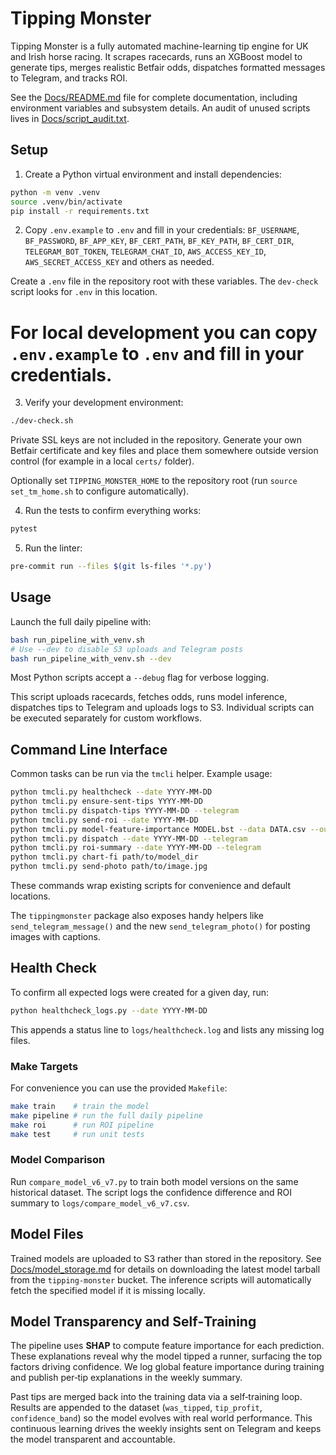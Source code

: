 # Tipping Monster

Tipping Monster is a fully automated machine-learning tip engine for UK and Irish horse racing. It scrapes racecards, runs an XGBoost model to generate tips, merges realistic Betfair odds, dispatches formatted messages to Telegram, and tracks ROI.

See the [Docs/README.md](Docs/README.md) file for complete documentation, including environment variables and subsystem details. An audit of unused scripts lives in [Docs/script_audit.txt](Docs/script_audit.txt).

## Setup

1. Create a Python virtual environment and install dependencies:

```bash
python -m venv .venv
source .venv/bin/activate
pip install -r requirements.txt
```

2. Copy `.env.example` to `.env` and fill in your credentials:
`BF_USERNAME`, `BF_PASSWORD`, `BF_APP_KEY`, `BF_CERT_PATH`, `BF_KEY_PATH`, `BF_CERT_DIR`, `TELEGRAM_BOT_TOKEN`, `TELEGRAM_CHAT_ID`, `AWS_ACCESS_KEY_ID`, `AWS_SECRET_ACCESS_KEY` and others as needed.


Create a `.env` file in the repository root with these variables. The `dev-check` script looks for `.env` in this location.

For local development you can copy `.env.example` to `.env` and fill in your credentials.
=======
3. Verify your development environment:

```bash
./dev-check.sh
```


Private SSL keys are not included in the repository. Generate your own Betfair certificate and key files and place them somewhere outside version control (for example in a local `certs/` folder).

Optionally set `TIPPING_MONSTER_HOME` to the repository root (run `source set_tm_home.sh` to configure automatically).

4. Run the tests to confirm everything works:

```bash
pytest
```

5. Run the linter:

```bash
pre-commit run --files $(git ls-files '*.py')
```

## Usage

Launch the full daily pipeline with:

```bash
bash run_pipeline_with_venv.sh
# Use --dev to disable S3 uploads and Telegram posts
bash run_pipeline_with_venv.sh --dev
```

Most Python scripts accept a `--debug` flag for verbose logging.

This script uploads racecards, fetches odds, runs model inference, dispatches tips to Telegram and uploads logs to S3. Individual scripts can be executed separately for custom workflows.

## Command Line Interface

Common tasks can be run via the `tmcli` helper. Example usage:

```bash
python tmcli.py healthcheck --date YYYY-MM-DD
python tmcli.py ensure-sent-tips YYYY-MM-DD
python tmcli.py dispatch-tips YYYY-MM-DD --telegram
python tmcli.py send-roi --date YYYY-MM-DD
python tmcli.py model-feature-importance MODEL.bst --data DATA.csv --out chart.png
python tmcli.py dispatch --date YYYY-MM-DD --telegram
python tmcli.py roi-summary --date YYYY-MM-DD --telegram
python tmcli.py chart-fi path/to/model_dir
python tmcli.py send-photo path/to/image.jpg

```

These commands wrap existing scripts for convenience and default locations.

The `tippingmonster` package also exposes handy helpers like
`send_telegram_message()` and the new `send_telegram_photo()` for posting
images with captions.

## Health Check

To confirm all expected logs were created for a given day, run:

```bash
python healthcheck_logs.py --date YYYY-MM-DD
```

This appends a status line to `logs/healthcheck.log` and lists any missing log files.

### Make Targets

For convenience you can use the provided `Makefile`:

```bash
make train    # train the model
make pipeline # run the full daily pipeline
make roi      # run ROI pipeline
make test     # run unit tests
```

### Model Comparison

Run `compare_model_v6_v7.py` to train both model versions on the same historical dataset. The script logs the confidence difference and ROI summary to `logs/compare_model_v6_v7.csv`.

## Model Files

Trained models are uploaded to S3 rather than stored in the repository. See
[Docs/model_storage.md](Docs/model_storage.md) for details on downloading the
latest model tarball from the `tipping-monster` bucket. The inference scripts
will automatically fetch the specified model if it is missing locally.

## Model Transparency and Self‑Training

The pipeline uses **SHAP** to compute feature importance for each prediction. These explanations
reveal why the model tipped a runner, surfacing the top factors driving confidence. We log global
feature importance during training and publish per‑tip explanations in the weekly summary.

Past tips are merged back into the training data via a self‑training loop. Results are appended to
the dataset (`was_tipped`, `tip_profit`, `confidence_band`) so the model evolves with real world
performance. This continuous learning drives the weekly insights sent on Telegram and keeps the
model transparent and accountable.
